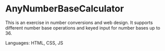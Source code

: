 # AnyNumberBaseCalculator

This is an exercise in number conversions and web design. It supports different number base operations and keyed input for number bases up to 36. 

Languages: HTML, CSS, JS
